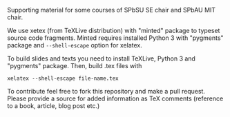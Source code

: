 Supporting material for some courses of SPbSU SE chair and SPbAU MIT chair.

We use xetex (from TeXLive distribution) with "minted" package to typeset source code fragments. 
Minted requires installed Python 3 with "pygments" package and `--shell-escape` option for xelatex.

To build slides and texts you need to install TeXLive, Python 3 and "pygments" package. Then, build .tex files with

```
xelatex --shell-escape file-name.tex
```

To contribute feel free to fork this repository and make a pull request. Please provide a source for added information as TeX comments (reference to a book, article, blog post etc.)
